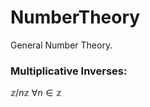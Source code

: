 # NumberTheory

General Number Theory.


### Multiplicative Inverses:
$\mathbb{z} / n\mathbb{z} \ \forall n \in \mathbb{z}$